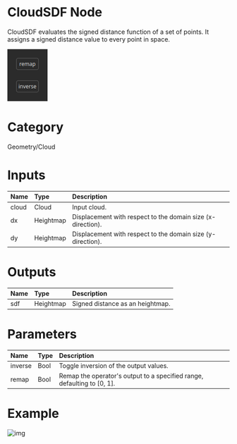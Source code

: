 
CloudSDF Node
=============


CloudSDF evaluates the signed distance function of a set of points. It assigns a signed distance value to every point in space.



![img](../../images/nodes/CloudSDF_settings.png)


# Category


Geometry/Cloud
# Inputs

|Name|Type|Description|
| :--- | :--- | :--- |
|cloud|Cloud|Input cloud.|
|dx|Heightmap|Displacement with respect to the domain size (x-direction).|
|dy|Heightmap|Displacement with respect to the domain size (y-direction).|

# Outputs

|Name|Type|Description|
| :--- | :--- | :--- |
|sdf|Heightmap|Signed distance as an heightmap.|

# Parameters

|Name|Type|Description|
| :--- | :--- | :--- |
|inverse|Bool|Toggle inversion of the output values.|
|remap|Bool|Remap the operator's output to a specified range, defaulting to [0, 1].|

# Example


![img](../../images/nodes/CloudSDF.png)

